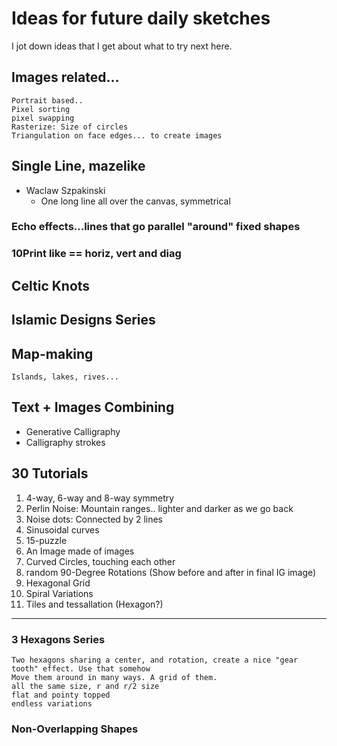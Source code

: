 

# Ideas for future daily sketches

I jot down ideas that I get about what to try next here.

## Images related...
    Portrait based.. 
    Pixel sorting
    pixel swapping
    Rasterize: Size of circles
    Triangulation on face edges... to create images


## Single Line, mazelike
- Waclaw Szpakinski
  -   One long line all over the canvas, symmetrical
### Echo effects...lines that go parallel "around" fixed shapes

### 10Print like == horiz, vert and diag

## Celtic Knots

## Islamic Designs Series


## Map-making
    Islands, lakes, rives...


## Text + Images Combining
 - Generative Calligraphy
 - Calligraphy strokes
    
## 30 Tutorials
1. 4-way, 6-way and 8-way symmetry
2. Perlin Noise: Mountain ranges.. lighter and darker as we go back
3. Noise dots: Connected by 2 lines
4. Sinusoidal curves
5. 15-puzzle
6. An Image made of images
7. Curved Circles, touching each other
8. random 90-Degree Rotations (Show before and after in final IG image)
9. Hexagonal Grid
10. Spiral Variations
11. Tiles and tessallation (Hexagon?)



-----
### 3 Hexagons Series
    Two hexagons sharing a center, and rotation, create a nice "gear tooth" effect. Use that somehow
    Move them around in many ways. A grid of them.
    all the same size, r and r/2 size
    flat and pointy topped
    endless variations
    
### Non-Overlapping Shapes
